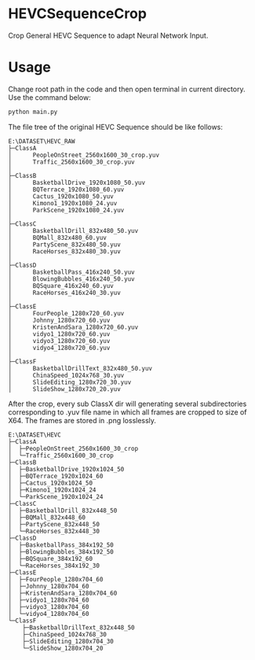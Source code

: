 # HEVCSequenceCrop
Crop General HEVC Sequence to adapt Neural Network Input.

# Usage
Change root path in the code and then open terminal in current directory. Use the command below:
```bash
python main.py
```

The file tree of the original HEVC Sequence should be like follows:
```angular2html
E:\DATASET\HEVC_RAW
├─ClassA
│      PeopleOnStreet_2560x1600_30_crop.yuv
│      Traffic_2560x1600_30_crop.yuv
│
├─ClassB
│      BasketballDrive_1920x1080_50.yuv
│      BQTerrace_1920x1080_60.yuv
│      Cactus_1920x1080_50.yuv
│      Kimono1_1920x1080_24.yuv
│      ParkScene_1920x1080_24.yuv
│
├─ClassC
│      BasketballDrill_832x480_50.yuv
│      BQMall_832x480_60.yuv
│      PartyScene_832x480_50.yuv
│      RaceHorses_832x480_30.yuv
│
├─ClassD
│      BasketballPass_416x240_50.yuv
│      BlowingBubbles_416x240_50.yuv
│      BQSquare_416x240_60.yuv
│      RaceHorses_416x240_30.yuv
│
├─ClassE
│      FourPeople_1280x720_60.yuv
│      Johnny_1280x720_60.yuv
│      KristenAndSara_1280x720_60.yuv
│      vidyo1_1280x720_60.yuv
│      vidyo3_1280x720_60.yuv
│      vidyo4_1280x720_60.yuv
│
├─ClassF
│      BasketballDrillText_832x480_50.yuv
│      ChinaSpeed_1024x768_30.yuv
│      SlideEditing_1280x720_30.yuv
│      SlideShow_1280x720_20.yuv
```
After the crop, every sub ClassX dir will generating several subdirectories corresponding to .yuv file name in which all frames are cropped to size of X64. The frames are stored in .png losslessly.
```
E:\DATASET\HEVC
├─ClassA
│  ├─PeopleOnStreet_2560x1600_30_crop
│  └─Traffic_2560x1600_30_crop
├─ClassB
│  ├─BasketballDrive_1920x1024_50
│  ├─BQTerrace_1920x1024_60
│  ├─Cactus_1920x1024_50
│  ├─Kimono1_1920x1024_24
│  └─ParkScene_1920x1024_24
├─ClassC
│  ├─BasketballDrill_832x448_50
│  ├─BQMall_832x448_60
│  ├─PartyScene_832x448_50
│  └─RaceHorses_832x448_30
├─ClassD
│  ├─BasketballPass_384x192_50
│  ├─BlowingBubbles_384x192_50
│  ├─BQSquare_384x192_60
│  └─RaceHorses_384x192_30
├─ClassE
│  ├─FourPeople_1280x704_60
│  ├─Johnny_1280x704_60
│  ├─KristenAndSara_1280x704_60
│  ├─vidyo1_1280x704_60
│  ├─vidyo3_1280x704_60
│  └─vidyo4_1280x704_60
└─ClassF
    ├─BasketballDrillText_832x448_50
    ├─ChinaSpeed_1024x768_30
    ├─SlideEditing_1280x704_30
    └─SlideShow_1280x704_20
```
